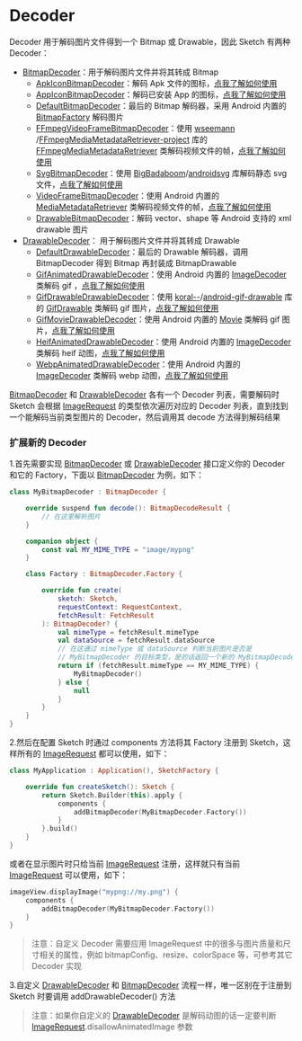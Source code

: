 # Decoder

Decoder 用于解码图片文件得到一个 Bitmap 或 Drawable，因此 Sketch 有两种 Decoder：

* [BitmapDecoder]：用于解码图片文件并将其转成 Bitmap
    * [ApkIconBitmapDecoder][ApkIconBitmapDecoder]：解码 Apk
      文件的图标，[点我了解如何使用](apk_app_icon.md#显示-APK-文件的图标)
    * [AppIconBitmapDecoder][AppIconBitmapDecoder]：解码已安装 App
      的图标，[点我了解如何使用](apk_app_icon.md#显示已安装-APP-的图标)
    * [DefaultBitmapDecoder][DefaultBitmapDecoder]：最后的 Bitmap 解码器，采用 Android 内置的 [BitmapFactory]
      解码图片
    * [FFmpegVideoFrameBitmapDecoder][FFmpegVideoFrameBitmapDecoder]：使用 [wseemann]
      /[FFmpegMediaMetadataRetriever-project] 库的 [FFmpegMediaMetadataRetriever]
      类解码视频文件的帧，[点我了解如何使用](video_frame.md)
    * [SvgBitmapDecoder][SvgBitmapDecoder]：使用 [BigBadaboom]/[androidsvg] 库解码静态 svg
      文件，[点我了解如何使用](svg.md)
    * [VideoFrameBitmapDecoder][VideoFrameBitmapDecoder]：使用 Android 内置的 [MediaMetadataRetriever]
      类解码视频文件的帧，[点我了解如何使用](video_frame.md)
    * [DrawableBitmapDecoder][DrawableBitmapDecoder]：解码 vector、shape 等 Android 支持的 xml
      drawable 图片
* [DrawableDecoder]： 用于解码图片文件并将其转成 Drawable
    * [DefaultDrawableDecoder][DefaultDrawableDecoder]：最后的 Drawable 解码器，调用 BitmapDecoder 得到 Bitmap
      再封装成 BitmapDrawable
    * [GifAnimatedDrawableDecoder][GifAnimatedDrawableDecoder]：使用 Android 内置的 [ImageDecoder] 类解码 gif
      ，[点我了解如何使用](animated_image.md)
    * [GifDrawableDrawableDecoder][GifDrawableDrawableDecoder]：使用 [koral--]/[android-gif-drawable]
      库的 [GifDrawable] 类解码 gif 图片，[点我了解如何使用](animated_image.md)
    * [GifMovieDrawableDecoder][GifMovieDrawableDecoder]：使用 Android 内置的 [Movie] 类解码 gif
      图片，[点我了解如何使用](animated_image.md)
    * [HeifAnimatedDrawableDecoder][HeifAnimatedDrawableDecoder]：使用 Android 内置的 [ImageDecoder] 类解码
      heif 动图，[点我了解如何使用](animated_image.md)
    * [WebpAnimatedDrawableDecoder][WebpAnimatedDrawableDecoder]：使用 Android 内置的 [ImageDecoder] 类解码
      webp 动图，[点我了解如何使用](animated_image.md)

[BitmapDecoder] 和 [DrawableDecoder] 各有一个 Decoder 列表，需要解码时 Sketch 会根据 [ImageRequest] 的类型依次遍历对应的
Decoder 列表，直到找到一个能解码当前类型图片的 Decoder，然后调用其 decode 方法得到解码结果

### 扩展新的 Decoder

1.首先需要实现 [BitmapDecoder] 或 [DrawableDecoder] 接口定义你的 Decoder 和它的 Factory，下面以 [BitmapDecoder] 为例，如下：

```kotlin
class MyBitmapDecoder : BitmapDecoder {

    override suspend fun decode(): BitmapDecodeResult {
        // 在这里解析图片
    }

    companion object {
        const val MY_MIME_TYPE = "image/mypng"
    }

    class Factory : BitmapDecoder.Factory {

        override fun create(
            sketch: Sketch,
            requestContext: RequestContext,
            fetchResult: FetchResult
        ): BitmapDecoder? {
            val mimeType = fetchResult.mimeType
            val dataSource = fetchResult.dataSource
            // 在这通过 mimeType 或 dataSource 判断当前图片是否是
            // MyBitmapDecoder 的目标类型，是的话返回一个新的 MyBitmapDecoder
            return if (fetchResult.mimeType == MY_MIME_TYPE) {
                MyBitmapDecoder()
            } else {
                null
            }
        }
    }
}
```

2.然后在配置 Sketch 时通过 components 方法将其 Factory 注册到 Sketch，这样所有的 [ImageRequest] 都可以使用，如下：

```kotlin
class MyApplication : Application(), SketchFactory {

    override fun createSketch(): Sketch {
        return Sketch.Builder(this).apply {
            components {
                addBitmapDecoder(MyBitmapDecoder.Factory())
            }
        }.build()
    }
}
```

或者在显示图片时只给当前 [ImageRequest] 注册，这样就只有当前 [ImageRequest] 可以使用，如下：

```kotlin
imageView.displayImage("mypng://my.png") {
    components {
        addBitmapDecoder(MyBitmapDecoder.Factory())
    }
}
```

> 注意：自定义 Decoder 需要应用 ImageRequest 中的很多与图片质量和尺寸相关的属性，例如 bitmapConfig、resize、colorSpace 等，可参考其它 Decoder 实现

3.自定义 [DrawableDecoder] 和 [BitmapDecoder] 流程一样，唯一区别在于注册到 Sketch 时要调用 addDrawableDecoder() 方法
> 注意：如果你自定义的 [DrawableDecoder] 是解码动图的话一定要判断 [ImageRequest].disallowAnimatedImage 参数


[comment]: <> (class)

[BitmapDecoder]: ../../sketch/src/main/java/com/github/panpf/sketch/decode/BitmapDecoder.kt

[DefaultBitmapDecoder]: ../../sketch/src/main/java/com/github/panpf/sketch/decode/internal/DefaultBitmapDecoder.kt

[DrawableBitmapDecoder]: ../../sketch/src/main/java/com/github/panpf/sketch/decode/internal/DrawableBitmapDecoder.kt

[FFmpegVideoFrameBitmapDecoder]: ../../sketch-video-ffmpeg/src/main/java/com/github/panpf/sketch/decode/FFmpegVideoFrameBitmapDecoder.kt

[ApkIconBitmapDecoder]: ../../sketch-extensions/src/main/java/com/github/panpf/sketch/decode/ApkIconBitmapDecoder.kt

[AppIconBitmapDecoder]: ../../sketch-extensions/src/main/java/com/github/panpf/sketch/decode/AppIconBitmapDecoder.kt

[VideoFrameBitmapDecoder]: ../../sketch-video/src/main/java/com/github/panpf/sketch/decode/VideoFrameBitmapDecoder.kt

[SvgBitmapDecoder]: ../../sketch-svg/src/main/java/com/github/panpf/sketch/decode/SvgBitmapDecoder.kt

[DrawableDecoder]: ../../sketch/src/main/java/com/github/panpf/sketch/decode/DrawableDecoder.kt

[DefaultDrawableDecoder]: ../../sketch/src/main/java/com/github/panpf/sketch/decode/internal/DefaultDrawableDecoder.kt

[GifAnimatedDrawableDecoder]: ../../sketch/src/main/java/com/github/panpf/sketch/decode/GifAnimatedDrawableDecoder.kt

[HeifAnimatedDrawableDecoder]: ../../sketch/src/main/java/com/github/panpf/sketch/decode/HeifAnimatedDrawableDecoder.kt

[WebpAnimatedDrawableDecoder]: ../../sketch/src/main/java/com/github/panpf/sketch/decode/WebpAnimatedDrawableDecoder.kt

[GifDrawableDrawableDecoder]: ../../sketch-gif-koral/src/main/java/com/github/panpf/sketch/decode/GifDrawableDrawableDecoder.kt

[GifMovieDrawableDecoder]: ../../sketch-gif-movie/src/main/java/com/github/panpf/sketch/decode/GifMovieDrawableDecoder.kt

[ImageRequest]: ../../sketch/src/main/java/com/github/panpf/sketch/request/ImageRequest.kt

[wseemann]: https://github.com/wseemann

[FFmpegMediaMetadataRetriever-project]: https://github.com/wseemann/FFmpegMediaMetadataRetriever

[FFmpegMediaMetadataRetriever]: https://github.com/wseemann/FFmpegMediaMetadataRetriever/blob/master/core/src/main/java/wseemann/media/FFmpegMediaMetadataRetriever.java

[BigBadaboom]: https://github.com/BigBadaboom

[androidsvg]: https://github.com/BigBadaboom/androidsvg

[koral--]: https://github.com/koral--

[android-gif-drawable]: https://github.com/koral--/android-gif-drawable

[GifDrawable]: https://github.com/koral--/android-gif-drawable/blob/dev/android-gif-drawable/src/main/java/pl/droidsonroids/gif/GifDrawable.java

[Movie]: https://cs.android.com/android/platform/superproject/+/master:frameworks/base/graphics/java/android/graphics/Movie.java

[ImageDecoder]: https://cs.android.com/android/platform/superproject/+/master:frameworks/base/graphics/java/android/graphics/ImageDecoder.java

[BitmapFactory]: https://cs.android.com/android/platform/superproject/+/master:frameworks/base/graphics/java/android/graphics/BitmapFactory.java

[MediaMetadataRetriever]: https://cs.android.com/android/platform/superproject/+/master:frameworks/base/media/java/android/media/MediaMetadataRetriever.java